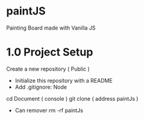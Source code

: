 # paintJS
Painting Board made with Vanilla JS

# 1.0 Project Setup
Create a new repository ( Public )
+ Initialize this repository with a README
+ Add .gitignore: Node

cd Document ( console )
git clone ( address paintJs )
+ Can remover rm -rf paintJs